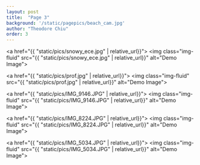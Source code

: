 ```yaml
---
layout: post
title:  "Page 3"
background: '/static/pagepics/beach_cam.jpg'
author: "Theodore Chiu"
order: 3
---
```


<a href="{{ "static/pics/snowy_ece.jpg" | relative_url}}">
	<img class="img-fluid" src="{{ "static/pics/snowy_ece.jpg" | relative_url}}" alt="Demo Image">
</a>

<a href="{{ "static/pics/prof.jpg" | relative_url}}">
	<img class="img-fluid" src="{{ "static/pics/prof.jpg" | relative_url}}" alt="Demo Image">
</a>

<a href="{{ "static/pics/IMG_9146.JPG" | relative_url}}">
	<img class="img-fluid" src="{{ "static/pics/IMG_9146.JPG" | relative_url}}" alt="Demo Image">
</a>

<a href="{{ "static/pics/IMG_8224.JPG" | relative_url}}">
	<img class="img-fluid" src="{{ "static/pics/IMG_8224.JPG" | relative_url}}" alt="Demo Image">
</a>

<a href="{{ "static/pics/IMG_5034.JPG" | relative_url}}">
	<img class="img-fluid" src="{{ "static/pics/IMG_5034.JPG" | relative_url}}" alt="Demo Image">
</a>

